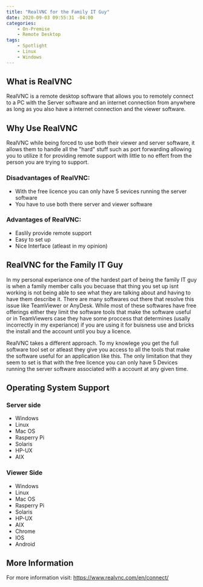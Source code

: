 ```yaml
---
title: "RealVNC for the Family IT Guy"
date: 2020-09-03 09:55:31 -04:00
categories:
    - On-Premise
    - Remote Desktop
tags:
    - Spotlight
    - Linux
    - Windows
---
```


## What is RealVNC
RealVNC is a remote desktop software that allows you to remotely connect to a PC with the Server software and an internet connection from anywhere as long as you also have a internet connection and the viewer software.

## Why Use RealVNC
RealVNC while being forced to use both their viewer and server software, it allows them to handle all the "hard" stuff such as port forwarding allowing you to utilize it for providing remote support with little to no effert from the person you are trying to support.

### Disadvantages of RealVNC:
* With the free licence you can only have 5 sevices running the server software
* You have to use both there server and viewer software

### Advantages of RealVNC:
* Easlily provide remote support
* Easy to set up
* Nice Interface (atleast in my opinion)

## RealVNC for the Family IT Guy
In my personal experiance one of the hardest part of being the family IT guy is when a family member calls you becuase that thing you set up isnt working is not being able to see what they are talking about and having to have them describe it. There are many softwares out there that resolve this issue like TeamViewer or AnyDesk. While most of these softwares have free offerings either they limit the software tools that make the software useful or in TeamViewers case they have some proccess that determines (usally incorrectly in my experiance) if you are using it for buisness use and bricks the install and the account until you buy a licence.

RealVNC takes a different approach. To my knowlege you get the full software tool set or atleast they give you access to all the tools that make the software useful for an application like this. The only limitation that they seem to set is that with the free licence you can only have 5 Devices running the server software associated with a account at any given time.

## Operating System Support
### Server side
* Windows
* Linux
* Mac OS
* Rasperry Pi
* Solaris
* HP-UX
* AIX

### Viewer Side
* Windows
* Linux
* Mac OS
* Rasperry Pi
* Solaris
* HP-UX
* AIX
* Chrome
* IOS
* Android

## More Information
For more information visit: https://www.realvnc.com/en/connect/